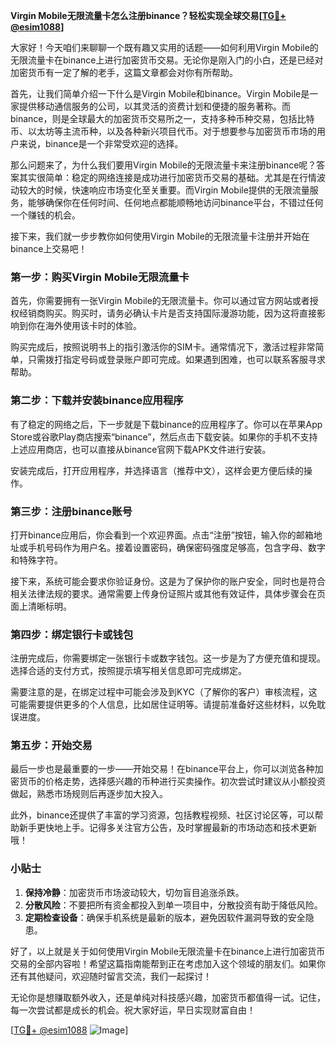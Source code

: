 **Virgin Mobile无限流量卡怎么注册binance？轻松实现全球交易[[TG💪+ @esim1088](https://t.me/s/esim1088)]**

大家好！今天咱们来聊聊一个既有趣又实用的话题——如何利用Virgin Mobile的无限流量卡在binance上进行加密货币交易。无论你是刚入门的小白，还是已经对加密货币有一定了解的老手，这篇文章都会对你有所帮助。

首先，让我们简单介绍一下什么是Virgin Mobile和binance。Virgin Mobile是一家提供移动通信服务的公司，以其灵活的资费计划和便捷的服务著称。而binance，则是全球最大的加密货币交易所之一，支持多种币种交易，包括比特币、以太坊等主流币种，以及各种新兴项目代币。对于想要参与加密货币市场的用户来说，binance是一个非常受欢迎的选择。

那么问题来了，为什么我们要用Virgin Mobile的无限流量卡来注册binance呢？答案其实很简单：稳定的网络连接是成功进行加密货币交易的基础。尤其是在行情波动较大的时候，快速响应市场变化至关重要。而Virgin Mobile提供的无限流量服务，能够确保你在任何时间、任何地点都能顺畅地访问binance平台，不错过任何一个赚钱的机会。

接下来，我们就一步步教你如何使用Virgin Mobile的无限流量卡注册并开始在binance上交易吧！

### 第一步：购买Virgin Mobile无限流量卡

首先，你需要拥有一张Virgin Mobile的无限流量卡。你可以通过官方网站或者授权经销商购买。购买时，请务必确认卡片是否支持国际漫游功能，因为这将直接影响到你在海外使用该卡时的体验。

购买完成后，按照说明书上的指引激活你的SIM卡。通常情况下，激活过程非常简单，只需拨打指定号码或登录账户即可完成。如果遇到困难，也可以联系客服寻求帮助。

### 第二步：下载并安装binance应用程序

有了稳定的网络之后，下一步就是下载binance的应用程序了。你可以在苹果App Store或谷歌Play商店搜索“binance”，然后点击下载安装。如果你的手机不支持上述应用商店，也可以直接从binance官网下载APK文件进行安装。

安装完成后，打开应用程序，并选择语言（推荐中文），这样会更方便后续的操作。

### 第三步：注册binance账号

打开binance应用后，你会看到一个欢迎界面。点击“注册”按钮，输入你的邮箱地址或手机号码作为用户名。接着设置密码，确保密码强度足够高，包含字母、数字和特殊字符。

接下来，系统可能会要求你验证身份。这是为了保护你的账户安全，同时也是符合相关法律法规的要求。通常需要上传身份证照片或其他有效证件，具体步骤会在页面上清晰标明。

### 第四步：绑定银行卡或钱包

注册完成后，你需要绑定一张银行卡或数字钱包。这一步是为了方便充值和提现。选择合适的支付方式，按照提示填写相关信息即可完成绑定。

需要注意的是，在绑定过程中可能会涉及到KYC（了解你的客户）审核流程，这可能需要提供更多的个人信息，比如居住证明等。请提前准备好这些材料，以免耽误进度。

### 第五步：开始交易

最后一步也是最重要的一步——开始交易！在binance平台上，你可以浏览各种加密货币的价格走势，选择感兴趣的币种进行买卖操作。初次尝试时建议从小额投资做起，熟悉市场规则后再逐步加大投入。

此外，binance还提供了丰富的学习资源，包括教程视频、社区讨论区等，可以帮助新手更快地上手。记得多关注官方公告，及时掌握最新的市场动态和技术更新哦！

### 小贴士

1. **保持冷静**：加密货币市场波动较大，切勿盲目追涨杀跌。
2. **分散风险**：不要把所有资金都投入到单一项目中，分散投资有助于降低风险。
3. **定期检查设备**：确保手机系统是最新的版本，避免因软件漏洞导致的安全隐患。

好了，以上就是关于如何使用Virgin Mobile无限流量卡在binance上进行加密货币交易的全部内容啦！希望这篇指南能帮到正在考虑加入这个领域的朋友们。如果你还有其他疑问，欢迎随时留言交流，我们一起探讨！

无论你是想赚取额外收入，还是单纯对科技感兴趣，加密货币都值得一试。记住，每一次尝试都是成长的机会。祝大家好运，早日实现财富自由！

[[TG💪+ @esim1088](https://t.me/s/esim1088) ![Image](https://i.postimg.cc/4NQfJmqS/Snipaste-2025-05-13-00-14-12.png)]